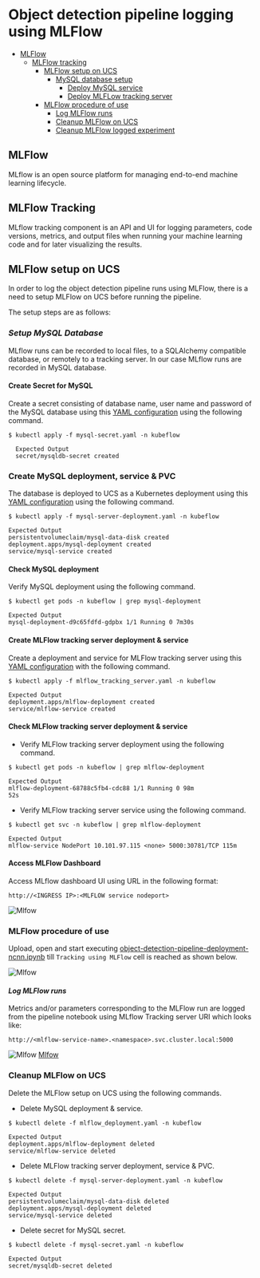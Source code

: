 # **Object detection pipeline logging using MLFlow**

<!-- vscode-markdown-toc -->
* [MLFlow](#mlflow)
    * [MLFlow tracking](#mlflowtracking)
        * [MLFlow setup on UCS](#mlflowsetup)
            * [MySQL database setup](#deploysecret)
                 * [Deploy MySQL service](#deployservice)
                 * [Deploy MLFLow tracking server](#deployserver)
        * [MLFlow procedure of use](#mlflowuse)
            * [Log MLFlow runs](#logruns)
            * [Cleanup MLFlow on UCS](#cleanupmlflow)
            * [Cleanup MLFlow logged experiment](#cleanupmlflowexperiment)
<!-- vscode-markdown-toc-config
	numbering=false
	autoSave=true
	/vscode-markdown-toc-config -->
<!-- /vscode-markdown-toc -->

## <a name='mlflow'></a>**MLFlow**

MLflow is an open source platform for managing end-to-end machine learning lifecycle.

## <a name='mlflowtracking'></a>**MLFlow Tracking**

MLflow tracking component is an API and UI for logging parameters, code versions, metrics, and output files when running your machine learning code and for later visualizing the results.

## <a name='mlflowsetup'></a>**MLFlow setup on UCS**

In order to log the object detection pipeline runs using MLFlow, there is a need to setup MLFlow on UCS before running the pipeline.

The setup steps are as follows:

### <a name='deploysecret'></a>***Setup MySQL Database***  

MLflow runs can be recorded to local files, to a SQLAlchemy compatible database, or remotely to a tracking server.
In our case MLflow runs are recorded in MySQL database.

#### **Create Secret for MySQL**

Create a secret consisting of database name, user name and password of the MySQL database using this [YAML configuration]() using the following command.

```$ kubectl apply -f mysql-secret.yaml -n kubeflow```

```
  Expected Output
  secret/mysqldb-secret created
```

### <a name='deployservice'></a>**Create MySQL deployment, service & PVC**

The database is deployed to UCS as a Kubernetes deployment using this [YAML configuration](mlflow/mysql-server-deployment.yaml) using the following command.

```$ kubectl apply -f mysql-server-deployment.yaml -n kubeflow```

```
Expected Output
persistentvolumeclaim/mysql-data-disk created
deployment.apps/mysql-deployment created
service/mysql-service created
```

#### **Check MySQL deployment**

Verify MySQL deployment using the following command.

```$ kubectl get pods -n kubeflow | grep mysql-deployment```

```
Expected Output
mysql-deployment-d9c65fdfd-gdpbx 1/1 Running 0 7m30s
```

#### <a name='deployserver'></a>**Create MLFlow tracking server deployment & service**

Create a deployment and service for MLFlow tracking server using this [YAML configuration](mlflow/mlflow_tracking_server.yaml) with the following command.

```$ kubectl apply -f mlflow_tracking_server.yaml -n kubeflow```

```
Expected Output
deployment.apps/mlflow-deployment created
service/mlflow-service created
```

#### **Check MLFlow tracking server deployment & service**

* Verify MLFlow tracking server deployment using the following command.

```$ kubectl get pods -n kubeflow | grep mlflow-deployment```

```
Expected Output
mlflow-deployment-68788c5fb4-cdc88 1/1 Running 0 98m
52s
```
* Verify MLFlow tracking server service using the following command.

```$ kubectl get svc -n kubeflow | grep mlflow-deployment```

```
Expected Output
mlflow-service NodePort 10.101.97.115 <none> 5000:30781/TCP 115m
```
#### **Access MLFlow Dashboard**

Access MLflow dashboard UI using URL in the following format:

```http://<INGRESS IP>:<MLFLOW service nodeport>```

![Mlfow](mlflow/pictures/vis0.PNG)

### <a name='mlflowuse'></a>**MLFlow procedure of use**

Upload, open and start executing [object-detection-pipeline-deployment-ncnn.ipynb]() till ```Tracking using MLFlow``` cell is reached as shown below.

![Mlfow](mlflow/pictures/jp1.PNG)


#### ***Log MLFlow runs***

Metrics and/or parameters corresponding to the MLFlow run are logged from the pipeline notebook using MLflow Tracking server URI which looks like:

```http://<mlflow-service-name>.<namespace>.svc.cluster.local:5000```

![Mlfow](mlflow/pictures/vis1.PNG)
[Mlfow](mlflow/pictures/vis2.PNG)

### <a name='cleanupmlflow'></a>**Cleanup MLFlow on UCS**

Delete the MLFlow setup on UCS using the following commands.

* Delete MySQL deployment & service.

```$ kubectl delete -f mlflow_deployment.yaml -n kubeflow```

```
Expected Output
deployment.apps/mlflow-deployment deleted
service/mlflow-service deleted
```

* Delete MLFlow tracking server deployment, service & PVC.

```$ kubectl delete -f mysql-server-deployment.yaml -n kubeflow```

```
Expected Output
persistentvolumeclaim/mysql-data-disk deleted
deployment.apps/mysql-deployment deleted
service/mysql-service deleted
```

* Delete secret for MySQL secret.

```$ kubectl delete -f mysql-secret.yaml -n kubeflow```

```
Expected Output
secret/mysqldb-secret deleted
```
